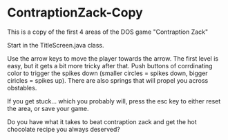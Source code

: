 # ContraptionZack-Copy
This is a copy of the first 4 areas of the DOS game "Contraption Zack"

Start in the TitleScreen.java class. 

Use the arrow keys to move the player towards the arrow. The first level is easy, but it gets a bit more tricky after that. Push buttons of corrdinating color to trigger the spikes down (smaller circles = spikes down, bigger ciricles = spikes up). There are also springs that will propel you across obstables. 

If you get stuck... which you probably will, press the esc key to either reset the area, or save your game. 

Do you have what it takes to beat contraption zack and get the hot chocolate recipe you always deserved?

~~~ Good Luck!
